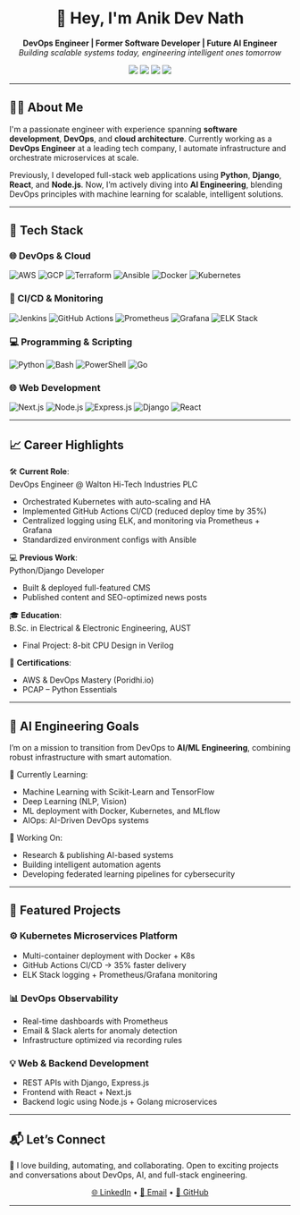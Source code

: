 <h1 align="center">👋 Hey, I'm Anik Dev Nath</h1>
<p align="center">
  <b>DevOps Engineer | Former Software Developer | Future AI Engineer</b><br>
  <i>Building scalable systems today, engineering intelligent ones tomorrow</i>
</p>

<p align="center">
  <a href="mailto:anik.eee.aust@gmail.com"><img src="https://img.shields.io/badge/email-anik.eee.aust@gmail.com-red?style=for-the-badge&logo=gmail"></a>
  <a href="https://linkedin.com/in/anik-dev-nath"><img src="https://img.shields.io/badge/LinkedIn-Profile-blue?style=for-the-badge&logo=linkedin"></a>
  <a href="https://github.com/anikxyz"><img src="https://img.shields.io/badge/GitHub-anikxyz-black?style=for-the-badge&logo=github"></a>
  <img src="https://komarev.com/ghpvc/?username=anikxyz&style=for-the-badge&color=blueviolet">
</p>

---

## 🧑‍💻 About Me

I'm a passionate engineer with experience spanning **software development**, **DevOps**, and **cloud architecture**. Currently working as a **DevOps Engineer** at a leading tech company, I automate infrastructure and orchestrate microservices at scale.

Previously, I developed full-stack web applications using **Python**, **Django**, **React**, and **Node.js**. Now, I’m actively diving into **AI Engineering**, blending DevOps principles with machine learning for scalable, intelligent solutions.

---

## 🧰 Tech Stack

### 🌐 DevOps & Cloud
![AWS](https://img.shields.io/badge/AWS-232F3E?style=flat&logo=amazon-aws&logoColor=white)
![GCP](https://img.shields.io/badge/GCP-4285F4?style=flat&logo=google-cloud&logoColor=white)
![Terraform](https://img.shields.io/badge/Terraform-623CE4?style=flat&logo=terraform&logoColor=white)
![Ansible](https://img.shields.io/badge/Ansible-EE0000?style=flat&logo=ansible&logoColor=white)
![Docker](https://img.shields.io/badge/Docker-2496ED?style=flat&logo=docker&logoColor=white)
![Kubernetes](https://img.shields.io/badge/Kubernetes-326CE5?style=flat&logo=kubernetes&logoColor=white)

### 🔁 CI/CD & Monitoring
![Jenkins](https://img.shields.io/badge/Jenkins-D24939?style=flat&logo=jenkins&logoColor=white)
![GitHub Actions](https://img.shields.io/badge/GitHub%20Actions-2088FF?style=flat&logo=github-actions&logoColor=white)
![Prometheus](https://img.shields.io/badge/Prometheus-E6522C?style=flat&logo=prometheus&logoColor=white)
![Grafana](https://img.shields.io/badge/Grafana-F46800?style=flat&logo=grafana&logoColor=white)
![ELK Stack](https://img.shields.io/badge/ELK-005571?style=flat&logo=elasticstack&logoColor=white)

### 💻 Programming & Scripting
![Python](https://img.shields.io/badge/Python-3776AB?style=flat&logo=python&logoColor=white)
![Bash](https://img.shields.io/badge/Bash-4EAA25?style=flat&logo=gnu-bash&logoColor=white)
![PowerShell](https://img.shields.io/badge/PowerShell-5391FE?style=flat&logo=powershell&logoColor=white)
![Go](https://img.shields.io/badge/Go-00ADD8?style=flat&logo=go&logoColor=white)

### 🌐 Web Development
![Next.js](https://img.shields.io/badge/Next.js-000000?style=flat&logo=next.js&logoColor=white)
![Node.js](https://img.shields.io/badge/Node.js-339933?style=flat&logo=node.js&logoColor=white)
![Express.js](https://img.shields.io/badge/Express.js-404D59?style=flat&logo=express&logoColor=white)
![Django](https://img.shields.io/badge/Django-092E20?style=flat&logo=django&logoColor=white)
![React](https://img.shields.io/badge/React-20232A?style=flat&logo=react&logoColor=61DAFB)

---

## 📈 Career Highlights

🛠️ **Current Role**:  
DevOps Engineer @ Walton Hi-Tech Industries PLC  
- Orchestrated Kubernetes with auto-scaling and HA  
- Implemented GitHub Actions CI/CD (reduced deploy time by 35%)  
- Centralized logging using ELK, and monitoring via Prometheus + Grafana  
- Standardized environment configs with Ansible  

💻 **Previous Work**:  
Python/Django Developer  
- Built & deployed full-featured CMS  
- Published content and SEO-optimized news posts

🎓 **Education**:  
B.Sc. in Electrical & Electronic Engineering, AUST  
- Final Project: 8-bit CPU Design in Verilog  

📜 **Certifications**:
- AWS & DevOps Mastery (Poridhi.io)  
- PCAP – Python Essentials

---

## 🧠 AI Engineering Goals

I’m on a mission to transition from DevOps to **AI/ML Engineering**, combining robust infrastructure with smart automation.

🔄 Currently Learning:  
- Machine Learning with Scikit-Learn and TensorFlow  
- Deep Learning (NLP, Vision)  
- ML deployment with Docker, Kubernetes, and MLflow  
- AIOps: AI-Driven DevOps systems  

🧪 Working On:
- Research & publishing AI-based systems  
- Building intelligent automation agents  
- Developing federated learning pipelines for cybersecurity

---

## 📂 Featured Projects

### ⚙️ Kubernetes Microservices Platform
- Multi-container deployment with Docker + K8s  
- GitHub Actions CI/CD → 35% faster delivery  
- ELK Stack logging + Prometheus/Grafana monitoring

### 📊 DevOps Observability
- Real-time dashboards with Prometheus  
- Email & Slack alerts for anomaly detection  
- Infrastructure optimized via recording rules

### 💡 Web & Backend Development
- REST APIs with Django, Express.js  
- Frontend with React + Next.js  
- Backend logic using Node.js + Golang microservices

---

## 📬 Let’s Connect

💬 I love building, automating, and collaborating. Open to exciting projects and conversations about DevOps, AI, and full-stack engineering.

<p align="center">
  <a href="https://linkedin.com/in/anik-dev-nath">🌐 LinkedIn</a> • 
  <a href="mailto:anik.eee.aust@gmail.com">📧 Email</a> • 
  <a href="https://github.com/anikxyz">🐙 GitHub</a>
</p>

---
